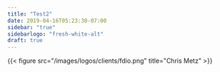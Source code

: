 ```yaml
---
title: "Test2"
date: 2019-04-16T05:23:30-07:00
sidebar: "true"
sidebarlogo: "fresh-white-alt"
draft: true
---
```


{{< figure src="/images/logos/clients/fdio.png" title="Chris Metz" >}}